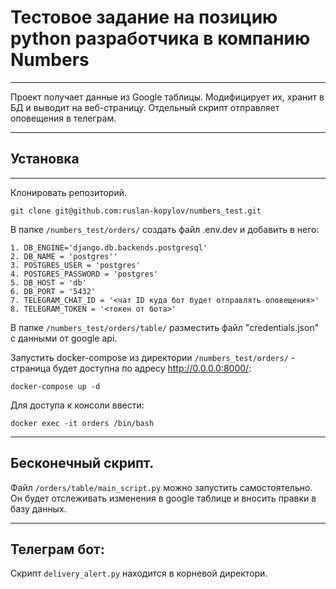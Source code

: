 # Тестовое задание на позицию python разработчика в компанию Numbers
***
Проект получает данные из Google таблицы. Модифицирует их, хранит в БД и выводит на веб-страницу.
Отдельный скрипт отправляет оповещения в телеграм.
***
## Установка
***
Клонировать репозиторий.
```
git clone git@github.com:ruslan-kopylov/numbers_test.git
```

В папке ```/numbers_test/orders/``` создать файл .env.dev и добавить в него:
```
1. DB_ENGINE='django.db.backends.postgresql'
2. DB_NAME = 'postgres''
3. POSTGRES_USER = 'postgres'
4. POSTGRES_PASSWORD = 'postgres'
5. DB_HOST = 'db'
6. DB_PORT = '5432'
7. TELEGRAM_CHAT_ID = '<чат ID куда бот будет отправлять оповещения>'
8. TELEGRAM_TOKEN = '<токен от бота>'
```
В папке ```/numbers_test/orders/table/```  разместить файл "credentials.json" с данными от google api.

Запустить docker-compose из директории ```/numbers_test/orders/``` - страница будет доступна по адресу http://0.0.0.0:8000/:
```
docker-compose up -d
```
Для доступа к консоли ввести:
```
docker exec -it orders /bin/bash
```
***
## Бесконечный скрипт.
Файл ```/orders/table/main_script.py``` можно запустить самостоятельно. Он будет отслеживать изменения в google таблице и вносить правки в базу данных.
***
## Телеграм бот:
Скрипт ```delivery_alert.py``` находится в корневой директори.
